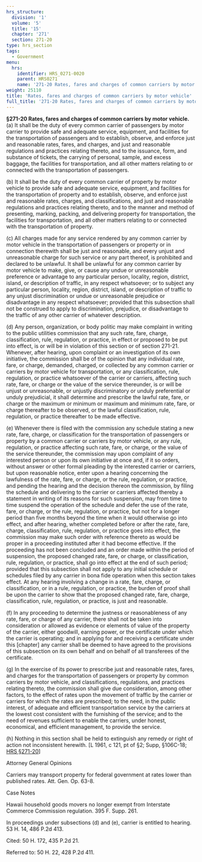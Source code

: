 ```yaml
---
hrs_structure:
  division: '1'
  volume: '5'
  title: '15'
  chapter: '271'
  section: 271-20
type: hrs_section
tags:
  - Government
menu:
  hrs:
    identifier: HRS_0271-0020
    parent: HRS0271
    name: '271-20 Rates, fares and charges of common carriers by motor vehicle'
weight: 25110
title: 'Rates, fares and charges of common carriers by motor vehicle'
full_title: '271-20 Rates, fares and charges of common carriers by motor vehicle'
---
```

**§271-20 Rates, fares and charges of common carriers by motor vehicle.** (a) It shall be the duty of every common carrier of passengers by motor carrier to provide safe and adequate service, equipment, and facilities for the transportation of passengers and to establish, observe, and enforce just and reasonable rates, fares, and charges, and just and reasonable regulations and practices relating thereto, and to the issuance, form, and substance of tickets, the carrying of personal, sample, and excess baggage, the facilities for transportation, and all other matters relating to or connected with the transportation of passengers.

(b) It shall be the duty of every common carrier of property by motor vehicle to provide safe and adequate service, equipment, and facilities for the transportation of property and to establish, observe, and enforce just and reasonable rates, charges, and classifications, and just and reasonable regulations and practices relating thereto, and to the manner and method of presenting, marking, packing, and delivering property for transportation, the facilities for transportation, and all other matters relating to or connected with the transportation of property.

(c) All charges made for any service rendered by any common carrier by motor vehicle in the transportation of passengers or property or in connection therewith shall be just and reasonable, and every unjust and unreasonable charge for such service or any part thereof, is prohibited and declared to be unlawful. It shall be unlawful for any common carrier by motor vehicle to make, give, or cause any undue or unreasonable preference or advantage to any particular person, locality, region, district, island, or description of traffic, in any respect whatsoever; or to subject any particular person, locality, region, district, island, or description of traffic to any unjust discrimination or undue or unreasonable prejudice or disadvantage in any respect whatsoever; provided that this subsection shall not be construed to apply to discrimination, prejudice, or disadvantage to the traffic of any other carrier of whatever description.

(d) Any person, organization, or body politic may make complaint in writing to the public utilities commission that any such rate, fare, charge, classification, rule, regulation, or practice, in effect or proposed to be put into effect, is or will be in violation of this section or of section 271-21\. Whenever, after hearing, upon complaint or an investigation of its own initiative, the commission shall be of the opinion that any individual rate, fare, or charge, demanded, charged, or collected by any common carrier or carriers by motor vehicle for transportation, or any classification, rule, regulation, or practice whatsoever of the carrier or carriers, affecting such rate, fare, or charge or the value of the service thereunder, is or will be unjust or unreasonable, or unjustly discriminatory or unduly preferential or unduly prejudicial, it shall determine and prescribe the lawful rate, fare, or charge or the maximum or minimum or maximum and minimum rate, fare, or charge thereafter to be observed, or the lawful classification, rule, regulation, or practice thereafter to be made effective.

(e) Whenever there is filed with the commission any schedule stating a new rate, fare, charge, or classification for the transportation of passengers or property by a common carrier or carriers by motor vehicle, or any rule, regulation, or practice affecting such rate, fare, or charge, or the value of the service thereunder, the commission may upon complaint of any interested person or upon its own initiative at once and, if it so orders, without answer or other formal pleading by the interested carrier or carriers, but upon reasonable notice, enter upon a hearing concerning the lawfulness of the rate, fare, or charge, or the rule, regulation, or practice, and pending the hearing and the decision thereon the commission, by filing the schedule and delivering to the carrier or carriers affected thereby a statement in writing of its reasons for such suspension, may from time to time suspend the operation of the schedule and defer the use of the rate, fare, or charge, or the rule, regulation, or practice, but not for a longer period than five months beyond the time when it would otherwise go into effect, and after hearing, whether completed before or after the rate, fare, charge, classification, rule, regulation, or practice goes into effect, the commission may make such order with reference thereto as would be proper in a proceeding instituted after it had become effective. If the proceeding has not been concluded and an order made within the period of suspension, the proposed changed rate, fare, or charge, or classification, rule, regulation, or practice, shall go into effect at the end of such period; provided that this subsection shall not apply to any initial schedule or schedules filed by any carrier in bona fide operation when this section takes effect. At any hearing involving a change in a rate, fare, charge, or classification, or in a rule, regulation, or practice, the burden of proof shall be upon the carrier to show that the proposed changed rate, fare, charge, classification, rule, regulation, or practice, is just and reasonable.

(f) In any proceeding to determine the justness or reasonableness of any rate, fare, or charge of any carrier, there shall not be taken into consideration or allowed as evidence or elements of value of the property of the carrier, either goodwill, earning power, or the certificate under which the carrier is operating; and in applying for and receiving a certificate under this [chapter] any carrier shall be deemed to have agreed to the provisions of this subsection on its own behalf and on behalf of all transferees of the certificate.

(g) In the exercise of its power to prescribe just and reasonable rates, fares, and charges for the transportation of passengers or property by common carriers by motor vehicle, and classifications, regulations, and practices relating thereto, the commission shall give due consideration, among other factors, to the effect of rates upon the movement of traffic by the carrier or carriers for which the rates are prescribed; to the need, in the public interest, of adequate and efficient transportation service by the carriers at the lowest cost consistent with the furnishing of the service; and to the need of revenues sufficient to enable the carriers, under honest, economical, and efficient management, to provide the service.

(h) Nothing in this section shall be held to extinguish any remedy or right of action not inconsistent herewith. [L 1961, c 121, pt of §2; Supp, §106C-18; [HRS §271-20](/title-15/chapter-271/section-271-20/)]

Attorney General Opinions

Carriers may transport property for federal government at rates lower than published rates. Att. Gen. Op. 63-8.

Case Notes

Hawaii household goods movers no longer exempt from Interstate Commerce Commission regulation. 395 F. Supp. 261.

In proceedings under subsections (d) and (e), carrier is entitled to hearing. 53 H. 14, 486 P.2d 413.

Cited: 50 H. 172, 435 P.2d 21.

Referred to: 50 H. 22, 428 P.2d 411.